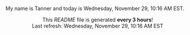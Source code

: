 My name is Tanner and today is Wednesday, November 29, 10:16 AM EST.

<p align="center">This <i>README</i> file is generated <b>every 3 hours</b>!</br>Last refresh: Wednesday, November 29, 10:16 AM EST<br /></p>
